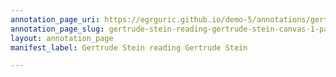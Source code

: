```yaml
---
annotation_page_uri: https://egrguric.github.io/demo-5/annotations/gertrude-stein-reading-gertrude-stein-canvas-1-pause.json
annotation_page_slug: gertrude-stein-reading-gertrude-stein-canvas-1-pause
layout: annotation_page
manifest_label: Gertrude Stein reading Gertrude Stein

---
```

